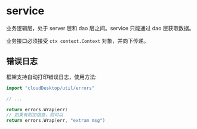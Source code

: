 # service

业务逻辑层，处于 server 层和 dao 层之间。service 只能通过 dao 层获取数据。

业务接口必须接受 `ctx context.Context` 对象，并向下传递。

## 错误日志
框架支持自动打印错误日志，使用方法:

```go
import "cloudDesktop/util/errors"

// ...

return errors.Wrap(err)
// 如果有附加信息，则可以
return errors.Wrap(err, "extram msg")
```
